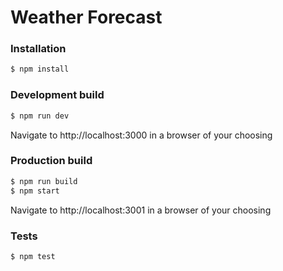 # Weather Forecast

### Installation

```sh
$ npm install
```

### Development build

```sh
$ npm run dev
```

Navigate to http://localhost:3000 in a browser of your choosing

### Production build

```sh
$ npm run build
$ npm start
```

Navigate to http://localhost:3001 in a browser of your choosing

### Tests

```sh
$ npm test
```

